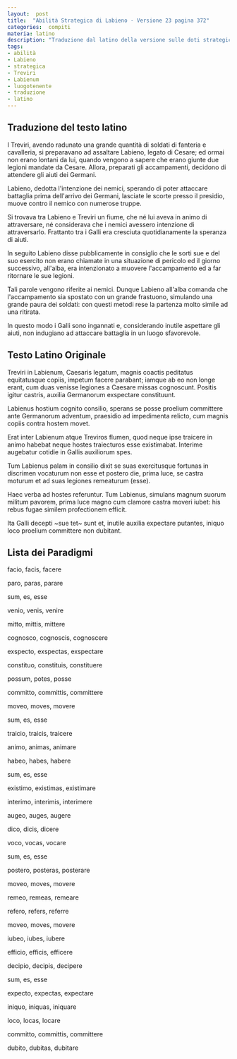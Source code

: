 ```yaml
---
layout:  post
title:  "Abilità Strategica di Labieno - Versione 23 pagina 372"
categories:  compiti
materia: latino
description: "Traduzione dal latino della versione sulle doti strategiche del luogotenente Labieno. Treviri in Labienum, Caesaris legatum. "
tags:
- abilità
- Labieno
- strategica
- Treviri
- Labienum
- luogotenente
- traduzione
- latino
---
```


## Traduzione del testo latino

I Treviri, avendo radunato una grande quantità di soldati di fanteria e cavalleria, si preparavano ad assaltare Labieno, legato di Cesare; ed ormai non erano lontani da lui, quando vengono a sapere che erano giunte due legioni mandate da Cesare. Allora, preparati gli accampamenti, decidono di attendere gli aiuti dei Germani. 

Labieno, dedotta l'intenzione dei nemici, sperando di poter attaccare battaglia prima dell'arrivo dei Germani, lasciate le scorte presso il presidio, muove contro il nemico con numerose truppe.

Si trovava tra Labieno e Treviri un fiume, che né lui aveva in animo di attraversare, né considerava che i nemici avessero intenzione di attraversarlo. Frattanto tra i Galli era cresciuta quotidianamente la speranza di aiuti.

In seguito Labieno disse pubblicamente in consiglio che le sorti sue e del suo esercito non erano chiamate in una situazione di pericolo ed il giorno successivo, all'alba, era intenzionato a muovere l'accampamento ed a far ritornare le sue legioni.

Tali parole vengono riferite ai nemici. Dunque Labieno all'alba comanda che l'accampamento sia spostato con un grande frastuono, simulando una grande paura dei soldati: con questi metodi rese la partenza molto simile ad una ritirata. 

In questo modo i Galli sono ingannati e, considerando inutile aspettare gli aiuti, non indugiano ad attaccare battaglia in un luogo sfavorevole.

## Testo Latino Originale

Treviri in Labienum, Caesaris legatum, magnis coactis peditatus equitatusque copiis, impetum facere parabant; iamque ab eo non longe erant, cum duas venisse legiones a Caesare missas cognoscunt. Positis igitur castris, auxilia Germanorum exspectare constituunt.

Labienus hostium cognito consilio, sperans se posse proelium committere ante Germanorum adventum, praesidio ad impedimenta relicto, cum magnis copiis contra hostem movet.

Erat inter Labienum atque Treviros flumen, quod neque ipse traicere in animo habebat neque hostes traiecturos esse existimabat. Interime augebatur cotidie in Gallis auxiliorum spes.

Tum Labienus palam in consilio dixit se suas exercitusque fortunas in discrimen vocaturum non esse et postero die, prima luce, se castra moturum et ad suas legiones remeaturum (esse).

Haec verba ad hostes referuntur. Tum Labienus, simulans magnum suorum militum pavorem, prima luce magno cum clamore castra moveri iubet: his rebus fugae similem profectionem efficit.

Ita Galli decepti ~sue tet~ sunt et, inutile auxilia expectare putantes, iniquo loco proelium committere non dubitant.

## Lista dei Paradigmi

facio, facis, facere

paro, paras, parare

sum, es, esse

venio, venis, venire

mitto, mittis, mittere

cognosco, cognoscis, cognoscere

exspecto, exspectas, exspectare

constituo, constituis, constituere

possum, potes, posse

committo, committis, committere

moveo, moves, movere

sum, es, esse

traicio, traicis, traicere

animo, animas, animare

habeo, habes, habere

sum, es, esse

existimo, existimas, existimare

interimo, interimis, interimere

augeo, auges, augere

dico, dicis, dicere

voco, vocas, vocare

sum, es, esse

postero, posteras, posterare

moveo, moves, movere

remeo, remeas, remeare

refero, refers, referre

moveo, moves, movere

iubeo, iubes, iubere

efficio, efficis, efficere

decipio, decipis, decipere

sum, es, esse

expecto, expectas, expectare

iniquo, iniquas, iniquare

loco, locas, locare

committo, committis, committere

dubito, dubitas, dubitare

